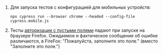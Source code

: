 1. Для запуска тестов с конфигурацией для мобильных устройств:

   `npx cypress run --browser chrome --headed --config-file cypress.mobile.js`

2. Тесты [авторизации с пустыми полями](cypress/e2e/login.cy.js) падают при запуске на браузере Firefox.
   Ожидаемое и фактическое сообщение об ошибке различаются, в FireFox: "Пожалуйста, заполните это поле." (вместо "Заполните это поле.")
